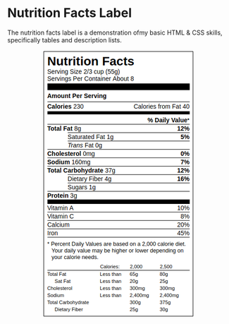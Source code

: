 # Nutrition Facts Label #

The nutrition facts label is a demonstration ofmy basic HTML &amp; CSS skills, specifically tables and description lists.

<p align="center">
  <img alt="Screenshot of webpage" src="example.png">
</p>
